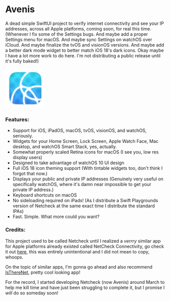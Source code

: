 # Avenis
A dead simple SwiftUI project to verify internet connectivity and see your IP addresses, across all Apple platforms, coming soon, for real this time. (Whenever I fix some of the Settings bugs. And maybe add a proper Settings menu for macOS. And maybe sync Settings on watchOS over iCloud. And maybe finalize the tvOS and visionOS versions. And maybe add a better dark mode widget to better match iOS 18's dark icons. Okay maybe I have a lot more work to do here. I'm not distributing a public release until it's fully baked!)

<img src="https://github.com/forcequitOS/Avenis/blob/main/ncmacOSv2.png?raw=true" alt="The Avenis macOS app icon" width="25%">

### Features:
- Support for iOS, iPadOS, macOS, tvOS, visionOS, and watchOS, seriously.
- Widgets for your Home Screen, Lock Screen, Apple Watch Face, Mac desktop, and watchOS Smart Stack, yes, actually.
- Somewhat properly scaled Retina icons for macOS (I see you, low res display users)
- Designed to take advantage of watchOS 10 UI design
- Full iOS 18 icon theming support (With tintable widgets too, don't think I forgot that now.)
- Displays your public and private IP addresses (Genuinely very useful on specifically watchOS, where it's damn near impossible to get your private IP address.)
- Keyboard shortcuts on macOS
- No sideloading required on iPads! (As I distribute a Swift Playgrounds version of Netcheck at the same exact time I distribute the standard IPAs)
- Fast. Simple. What more could you want?

### Credits:

This project used to be called Netcheck until I realized a *verrry* similar app for Apple platforms already existed called NetCheck Connectivity, go check it out [here](https://apps.apple.com/us/app/netcheck-connectivity/id1570703771), this was entirely unintentional and I did not mean to copy, whoops.

On the topic of similar apps, I'm gonna go ahead and also recommend [IsThereNet](https://github.com/FuzzyIdeas/IsThereNet), pretty cool looking app!

For the record, I started developing Netcheck (now Avenis) around March to help me kill time and have just been struggling to complete it, but I promise I *will* do so someday soon!
